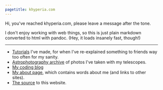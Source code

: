 ```yaml
---
pagetitle: khyperia.com
---
```

Hi, you've reached khyperia.com, please leave a message after the tone.

I don't enjoy working with web things, so this is just plain markdown converted to html with pandoc. (Hey, it loads insanely fast, though!)

---

* [Tutorials](tutorials/) I've made, for when I've re-explained something to friends way too often for my sanity.
* [Astrophotography archive](space/) of photos I've taken with my telescopes.
* [My coding blog](https://khyperia.github.io/)
* [My about page](about.html), which contains words about me (and links to other sites).
* [The source](https://github.com/khyperia/khyperia.com) to this website.

